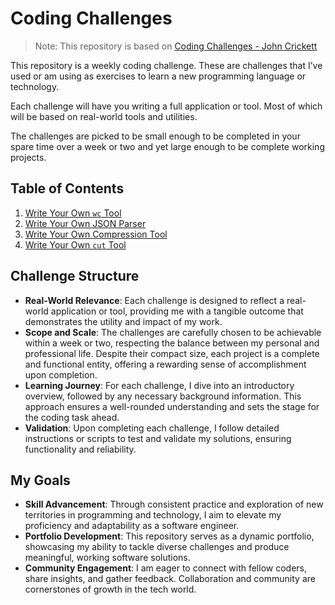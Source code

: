 # Coding Challenges

> Note: This repository is based on [Coding Challenges - John Crickett](https://codingchallenges.fyi/challenges)

This repository is a weekly coding challenge. These are challenges that I’ve used or am using as exercises to learn a new programming language or technology.

Each challenge will have you writing a full application or tool. Most of which will be based on real-world tools and utilities.

The challenges are picked to be small enough to be completed in your spare time over a week or two and yet large enough to be complete working projects.

## Table of Contents

1. [Write Your Own `wc` Tool](challenge-1/README.md)
2. [Write Your Own JSON Parser](challenge-2/README.md)
3. [Write Your Own Compression Tool](challenge-3/README.md)
4. [Write Your Own `cut` Tool](challenge-4/README.md)


## Challenge Structure

- **Real-World Relevance**: Each challenge is designed to reflect a real-world application or tool, providing me with a tangible outcome that demonstrates the utility and impact of my work.
- **Scope and Scale**: The challenges are carefully chosen to be achievable within a week or two, respecting the balance between my personal and professional life. Despite their compact size, each project is a complete and functional entity, offering a rewarding sense of accomplishment upon completion.
- **Learning Journey**: For each challenge, I dive into an introductory overview, followed by any necessary background information. This approach ensures a well-rounded understanding and sets the stage for the coding task ahead.
- **Validation**: Upon completing each challenge, I follow detailed instructions or scripts to test and validate my solutions, ensuring functionality and reliability.

## My Goals

- **Skill Advancement**: Through consistent practice and exploration of new territories in programming and technology, I aim to elevate my proficiency and adaptability as a software engineer.
- **Portfolio Development**: This repository serves as a dynamic portfolio, showcasing my ability to tackle diverse challenges and produce meaningful, working software solutions.
- **Community Engagement**: I am eager to connect with fellow coders, share insights, and gather feedback. Collaboration and community are cornerstones of growth in the tech world.

